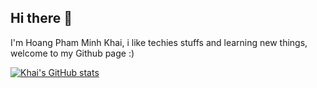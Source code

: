 ## Hi there 👋
I'm Hoang Pham Minh Khai, i like techies stuffs and learning new things, welcome to my Github page :)

[![Khai's GitHub stats](https://github-readme-stats.vercel.app/api?username=khai-pi)](https://github.com/khai-pi/github-readme-stats)
<!--
**khai-pi/khai-pi** is a ✨ _special_ ✨ repository because its `README.md` (this file) appears on your GitHub profile.

Here are some ideas to get you started:

- 🔭 I’m currently working on ...
- 🌱 I’m currently learning ...
- 👯 I’m looking to collaborate on ...
- 🤔 I’m looking for help with ...
- 💬 Ask me about ...
- 📫 How to reach me: ...
- 😄 Pronouns: ...
- ⚡ Fun fact: ...
-->
